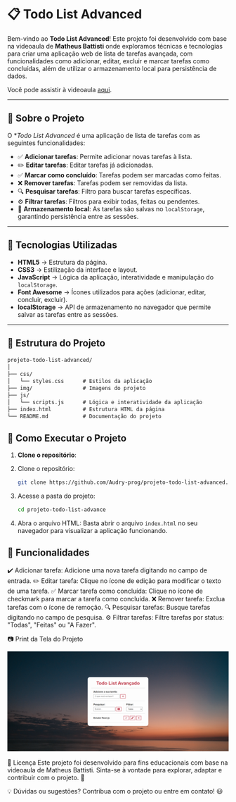 # 📋 Todo List Advanced

Bem-vindo ao **Todo List Advanced**! Este projeto foi desenvolvido com base na videoaula de **Matheus Battisti** onde exploramos técnicas e tecnologias para criar uma aplicação web de lista de tarefas avançada, com funcionalidades como adicionar, editar, excluir e marcar tarefas como concluídas, além de utilizar o armazenamento local para persistência de dados.

Você pode assistir à videoaula [aqui](https://www.youtube.com/watch?v=HSssE1PRQcA).

---

## 📌 Sobre o Projeto

O **Todo List Advanced* é uma aplicação de lista de tarefas com as seguintes funcionalidades:

- ✅ **Adicionar tarefas**: Permite adicionar novas tarefas à lista.
- ✏️ **Editar tarefas**: Editar tarefas já adicionadas.
- ✅ **Marcar como concluído**: Tarefas podem ser marcadas como feitas.
- ❌ **Remover tarefas**: Tarefas podem ser removidas da lista.
- 🔍 **Pesquisar tarefas**: Filtro para buscar tarefas específicas.
- ⚙️ **Filtrar tarefas**: Filtros para exibir todas, feitas ou pendentes.
- 💾 **Armazenamento local**: As tarefas são salvas no `localStorage`, garantindo persistência entre as sessões.

---

## 🚀 Tecnologias Utilizadas

- **HTML5** → Estrutura da página.
- **CSS3** → Estilização da interface e layout.
- **JavaScript** → Lógica da aplicação, interatividade e manipulação do `localStorage`.
- **Font Awesome** → Ícones utilizados para ações (adicionar, editar, concluir, excluir).
- **localStorage** → API de armazenamento no navegador que permite salvar as tarefas entre as sessões.

---

## 📂 Estrutura do Projeto

````
projeto-todo-list-advanced/
│
├── css/
│   └── styles.css      # Estilos da aplicação
├── img/                # Imagens do projeto
├── js/
│   └── scripts.js      # Lógica e interatividade da aplicação
├── index.html          # Estrutura HTML da página
└── README.md           # Documentação do projeto
````


## 📡 Como Executar o Projeto

1. **Clone o repositório**:

1. Clone o repositório:
   ```sh
   git clone https://github.com/Audry-prog/projeto-todo-list-advanced.git
   ```
2. Acesse a pasta do projeto:
   ```sh
   cd projeto-todo-list-advance
   ```

3. Abra o arquivo HTML:
Basta abrir o arquivo `index.html` no seu navegador para visualizar a aplicação funcionando.

## 📢 Funcionalidades

✔️ Adicionar tarefa: Adicione uma nova tarefa digitando no campo de entrada.
✏️ Editar tarefa: Clique no ícone de edição para modificar o texto de uma tarefa.
✅ Marcar tarefa como concluída: Clique no ícone de checkmark para marcar a tarefa como concluída.
❌ Remover tarefa: Exclua tarefas com o ícone de remoção.
🔍 Pesquisar tarefas: Busque tarefas digitando no campo de pesquisa.
⚙️ Filtrar tarefas: Filtre tarefas por status: "Todas", "Feitas" ou "A Fazer".

📷 Print da Tela do Projeto

![Print da Tela do Projeto](img/print_tela_projeto_todo_list.png)

📜 Licença
Este projeto foi desenvolvido para fins educacionais com base na videoaula de Matheus Battisti. Sinta-se à vontade para explorar, adaptar e contribuir com o projeto. 🎉

💡 Dúvidas ou sugestões? Contribua com o projeto ou entre em contato! 😃